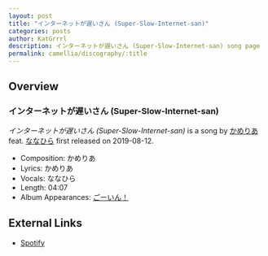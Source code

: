 ```yaml
---
layout: post
title: "インターネットが遅いさん (Super-Slow-Internet-san)"
categories: posts
author: KatGrrrl
description: インターネットが遅いさん (Super-Slow-Internet-san) song page
permalink: camellia/discography/:title
---
```


## Overview

### インターネットが遅いさん (Super-Slow-Internet-san)

*インターネットが遅いさん (Super-Slow-Internet-san)* is a song by [かめりあ](/camellia) feat. [ななひら](#) first released on 2019-08-12.

* Composition: かめりあ
* Lyrics: かめりあ
* Vocals: ななひら
* Length: 04:07
* Album Appearances: [ごーいん！](/camellia/albums/Goin)

## External Links

* [Spotify](https://open.spotify.com/track/2oGfxSUjuytuPLj1Xn1NxV?si=a7189e7e2cab4ee8)
